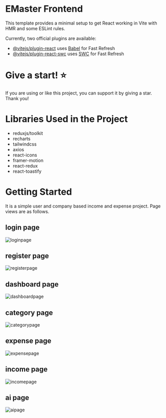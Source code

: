 
# EMaster Frontend

This template provides a minimal setup to get React working in Vite with HMR and some ESLint rules.

Currently, two official plugins are available:

- [@vitejs/plugin-react](https://github.com/vitejs/vite-plugin-react/blob/main/packages/plugin-react/README.md) uses [Babel](https://babeljs.io/) for Fast Refresh
- [@vitejs/plugin-react-swc](https://github.com/vitejs/vite-plugin-react-swc) uses [SWC](https://swc.rs/) for Fast Refresh

# Give a start! ⭐
If you are using or like this project, you can support it by giving a star. Thank you!

# Libraries Used in the Project

- reduxjs/toolkit
- recharts
- tailwindcss
- axios
- react-icons
- framer-motion
- react-redux
- react-toastify

# Getting Started

It is a simple user and company based income and expense project. Page views are as follows.

## login page
![loginpage](https://github.com/emrebayrakk/EMaster/tree/master/frontend/public/login.PNG)

## register page
![registerpage](https://github.com/emrebayrakk/EMaster/tree/master/frontend/public/register.PNG)

## dashboard page
![dashboardpage](https://github.com/emrebayrakk/EMaster/tree/master/frontend/public/dashboard.PNG)

## category page
![categorypage](https://github.com/emrebayrakk/EMaster/tree/master/frontend/public/category.PNG)

## expense page
![expensepage](https://github.com/emrebayrakk/EMaster/tree/master/frontend/public/expense.png)

## income page
![incomepage](https://github.com/emrebayrakk/EMaster/tree/master/frontend/public/income.png)

## ai page
![aipage](https://github.com/emrebayrakk/EMaster/tree/master/frontend/public/ai.PNG)

